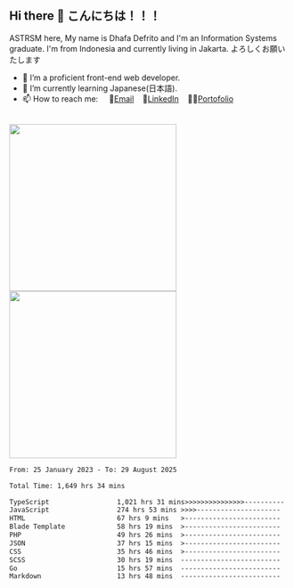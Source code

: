 ## Hi there 👋 こんにちは！！！
ASTRSM here, My name is Dhafa Defrito and I'm an Information Systems graduate. I'm from Indonesia and currently living in Jakarta. よろしくお願いたします

- 🔭 I’m a proficient front-end web developer.
- 🌱 I’m currently learning Japanese(日本語).
- 📫 How to reach me: &nbsp;&nbsp;&nbsp;&nbsp;📧[Email](ddefrito@gmail.com)&nbsp;&nbsp;&nbsp;&nbsp;💼[LinkedIn](https://www.linkedin.com/in/dhafad)&nbsp;&nbsp;&nbsp;&nbsp;👨‍🎨[Portofolio](https://ddefrito.vercel.app/)

<br>

<div align="left">
  <img src="https://media1.tenor.com/m/F96DSPtSiSgAAAAd/isekaijoucho-kamitsubaki.gif" height="300" />
	<a href="https://last.fm/user/nerumaeni"><img src="https://lastfm-recently-played.vercel.app/api?user=nerumaeni&count=5" height="300" /></a>
</div=

<!--START_SECTION:waka-->

```txt
From: 25 January 2023 - To: 29 August 2025

Total Time: 1,649 hrs 34 mins

TypeScript                 1,021 hrs 31 mins>>>>>>>>>>>>>>>----------   61.93 %
JavaScript                 274 hrs 53 mins >>>>---------------------   16.66 %
HTML                       67 hrs 9 mins   >------------------------   04.07 %
Blade Template             58 hrs 19 mins  >------------------------   03.54 %
PHP                        49 hrs 26 mins  >------------------------   03.00 %
JSON                       37 hrs 15 mins  >------------------------   02.26 %
CSS                        35 hrs 46 mins  >------------------------   02.17 %
SCSS                       30 hrs 19 mins  -------------------------   01.84 %
Go                         15 hrs 57 mins  -------------------------   00.97 %
Markdown                   13 hrs 48 mins  -------------------------   00.84 %
```

<!--END_SECTION:waka-->
